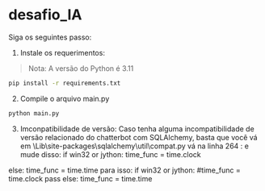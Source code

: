 # desafio_IA
Siga os seguintes passo:

1. Instale os requerimentos:
> Nota: A versão do Python é 3.11
```bash
pip install -r requirements.txt
```
2. Compile o arquivo main.py
```bash
python main.py
```
3. Imconpatibilidade de versão:
Caso tenha alguma incompatibilidade de versão relacionado do chatterbot com SQLAlchemy, basta que você vá em <Python-folder>\Lib\site-packages\sqlalchemy\util\compat.py vá na linha 264 :
e mude disso:
if win32 or jython:
    time_func = time.clock
    
else:
    time_func = time.time
para isso:
if win32 or jython:
    #time_func = time.clock
    pass
else:
    time_func = time.time